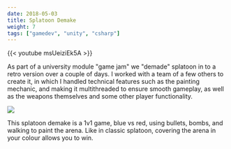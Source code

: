 ```yaml
---
date: 2018-05-03
title: Splatoon Demake
weight: 7
tags: ["gamedev", "unity", "csharp"]
---
```


{{< youtube msUeiziEk5A >}}

As part of a university module "game jam" we "demade" splatoon in to a retro version over a couple of days. I worked with a team of a few others to create it, in which I handled technical features such as the painting mechanic, and making it multithreaded to ensure smooth gameplay, as well as the weapons themselves and some other player functionality.

<!--more-->

![](../splatoon.gif)

This splatoon demake is a 1v1 game, blue vs red, using bullets, bombs, and walking to paint the arena. Like in classic splatoon, covering the arena in your colour allows you to win.
